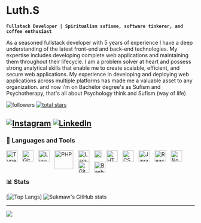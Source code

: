 # Luth.S

**`Fullstack Developer | Spiritualism sufisme, software tinkerer, and coffee enthusiast`**

As a seasoned fullstack developer with 5 years of experience I have a deep understanding of the latest front-end and back-end technologies. My expertise includes developing complete web applications and maintaining them throughout their lifecycle. I am a problem solver at heart and possess strong analytical skills that enable me to create scalable, efficient, and secure web applications. My experience in developing and deploying web applications across multiple platforms has made me a valuable asset to any organization. and now i'm on Bachelor degree's as Sufism and Psychotherapy, that's all about Psychology think and Sufism (way of life)

<p align="left">
      <img alt="followers" title="Follow me on Github" src="https://custom-icon-badges.demolab.com/github/followers/sukmaw?color=236ad3&labelColor=1155ba&style=for-the-badge&logo=person-add&label=Follow&logoColor=white"/></a>
   <a href="https://github.com/sukmaw?tab=repositories&sort=stargazers">
      <img alt="total stars" title="Total stars on GitHub" src="https://custom-icon-badges.demolab.com/github/stars/sukmaw?color=55960c&style=for-the-badge&labelColor=488207&logo=star"/></a>

</p>

[![Instagram](https://img.shields.io/badge/Instagram-%23E4405F.svg?logo=Instagram&logoColor=white)](https://instagram.com/luthfi554) [![LinkedIn](https://img.shields.io/badge/LinkedIn-%230077B5.svg?logo=linkedin&logoColor=white)](https://www.linkedin.com/in/luthfi-sukmawardhani-4b593216b)
---

### 🧰 Languages and Tools

<img align="left" alt="TypeScript" width="30px" style="padding-right:10px;" src="https://cdn.jsdelivr.net/gh/devicons/devicon/icons/typescript/typescript-plain.svg" />
<img align="left" alt="Git" width="30px" style="padding-right:10px;" src="https://cdn.jsdelivr.net/gh/devicons/devicon/icons/git/git-original.svg" />
<img align="left" alt="Linux" width="30px" style="padding-right:10px;" src="https://cdn.jsdelivr.net/gh/devicons/devicon/icons/linux/linux-original.svg" />
<img align="left" alt="PHP" width="50px" style="padding-right:10px;" src="https://upload.wikimedia.org/wikipedia/commons/2/27/PHP-logo.svg" />
<img align="left" alt="Laravel" width="30px" style="padding-right:10px;" src="https://upload.wikimedia.org/wikipedia/commons/9/9a/Laravel.svg" />
<img align="left" alt="Figma" width="20px" style="padding-right:10px;" src="https://upload.wikimedia.org/wikipedia/commons/3/33/Figma-logo.svg" />
<img align="left" alt="HTML" width="30px" style="padding-right:10px;" src="https://cdn.jsdelivr.net/gh/devicons/devicon/icons/html5/html5-plain.svg" />
<img align="left" alt="CSS" width="30px" style="padding-right:10px;" src="https://cdn.jsdelivr.net/gh/devicons/devicon/icons/css3/css3-plain.svg" />
<img align="left" alt="JavaScript" width="30px" style="padding-right:10px;" src="https://cdn.jsdelivr.net/gh/devicons/devicon/icons/javascript/javascript-plain.svg" />
<img align="left" alt="React" width="30px" style="padding-right:10px;" src="https://cdn.jsdelivr.net/gh/devicons/devicon/icons/react/react-original.svg" />
<img align="left" alt="NodeJS" width="30px" style="padding-right:10px;" src="https://cdn.jsdelivr.net/gh/devicons/devicon/icons/nodejs/nodejs-original.svg" />
<img align="left" alt="GitHub" width="30px" style="padding-right:10px;" src="https://cdn.jsdelivr.net/gh/devicons/devicon/icons/github/github-original.svg" />
<img align="left" alt="Bash" width="30px" style="padding-right:10px;" src="https://cdn.jsdelivr.net/gh/devicons/devicon/icons/bash/bash-original.svg" />
<br />
<br />

#

### 📊 Stats

[![Top Langs](https://github-readme-stats.vercel.app/api/top-langs/?username=sukmaw&theme=tokyonight)]
![Sukmaw's GitHub stats](https://github-readme-stats.vercel.app/api?username=sukmaw&theme=tokyonight&hide_border=true&include_all_commits=true&count_private=true) <br/>
<!-- ![](https://github-readme-streak-stats.herokuapp.com/?user=sukmaw&theme=tokyonight&hide_border=true) -->

---
[![](https://visitcount.itsvg.in/api?id=sukmaw&label=Profile%20Views&color=1&icon=6&pretty=true)](https://visitcount.itsvg.in)
